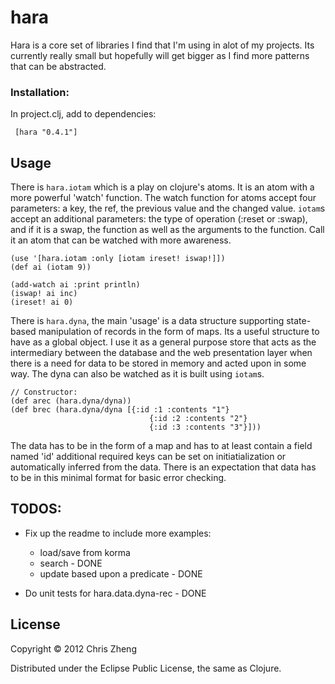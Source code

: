 # hara

Hara is a core set of libraries I find that I'm using in alot of my projects. Its currently really small but hopefully will get bigger as I find more patterns that can be abstracted.

### Installation:

In project.clj, add to dependencies:

     [hara "0.4.1"]


## Usage

There is `hara.iotam` which is a play on clojure's atoms. It is an atom with a more powerful 'watch' function. The watch function for atoms accept four parameters: a key, the ref, the previous value and the changed value. `iotam`s accept an additional parameters: the type of operation (:reset or :swap), and if it is a swap, the function as well as the arguments to the function. Call it an atom that can be watched with more awareness.

    (use '[hara.iotam :only [iotam ireset! iswap!]])
    (def ai (iotam 9))

    (add-watch ai :print println)
    (iswap! ai inc)
    (ireset! ai 0)

There is `hara.dyna`, the main 'usage' is a data structure supporting state-based manipulation of records in the form of maps. Its a useful structure to have as a global object. I use it as a general purpose store that acts as the intermediary between the database and the web presentation layer when there is a need for data to be stored in memory and acted upon in some way. The dyna can also be watched as it is built using `iotam`s.

    // Constructor:
    (def arec (hara.dyna/dyna))
    (def brec (hara.dyna/dyna [{:id :1 :contents "1"}
                                   {:id :2 :contents "2"}
                                   {:id :3 :contents "3"}]))


The data has to be in the form of a map and has to at least contain a field named 'id' additional required keys can be set on initiatialization or automatically inferred from the data. There is an expectation that data has to be in this minimal format for basic error checking.


## TODOS:

- Fix up the readme to include more examples:
  - load/save from korma
  - search - DONE
  - update based upon a predicate - DONE

- Do unit tests for hara.data.dyna-rec - DONE

## License

Copyright © 2012 Chris Zheng

Distributed under the Eclipse Public License, the same as Clojure.
